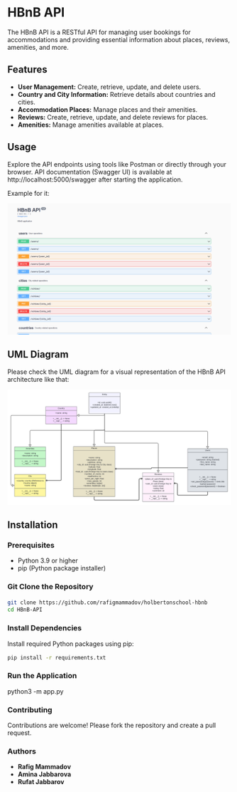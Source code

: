 # HBnB API

The HBnB API is a RESTful API for managing user bookings for accommodations and providing essential information about places, reviews, amenities, and more.

## Features

- **User Management:** Create, retrieve, update, and delete users.
- **Country and City Information:** Retrieve details about countries and cities.
- **Accommodation Places:** Manage places and their amenities.
- **Reviews:** Create, retrieve, update, and delete reviews for places.
- **Amenities:** Manage amenities available at places.

## Usage

Explore the API endpoints using tools like Postman or directly through your browser. API documentation (Swagger UI) is available at http://localhost:5000/swagger after starting the application.

Example for it:

![jpeg](media/SwaggerUI.png)

## UML Diagram

Please check the UML diagram for a visual representation of the HBnB API architecture like that:

![png](media/UML%20class%20(3).png)

## Installation

### Prerequisites

- Python 3.9 or higher
- pip (Python package installer)

### Git Clone the Repository

```bash
git clone https://github.com/rafigmammadov/holbertonschool-hbnb
cd HBnB-API
```

### Install Dependencies

Install required Python packages using pip:

```bash
pip install -r requirements.txt
```

### Run the Application

python3 -m app.py

### Contributing

Contributions are welcome! Please fork the repository and create a pull request.

### Authors

- **Rafig Mammadov**
- **Amina Jabbarova**
- **Rufat Jabbarov**
